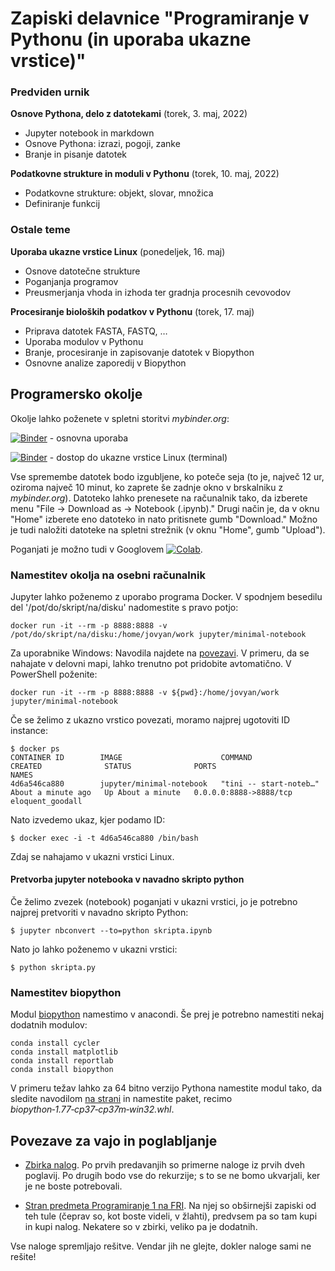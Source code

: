 # Zapiski delavnice "Programiranje v Pythonu (in uporaba ukazne vrstice)"

### Predviden urnik

**Osnove Pythona, delo z datotekami** (torek, 3. maj, 2022)

- Jupyter notebook in markdown
- Osnove Pythona: izrazi, pogoji, zanke
- Branje in pisanje datotek


**Podatkovne strukture in moduli v Pythonu** (torek, 10. maj, 2022)

- Podatkovne strukture: objekt, slovar, množica
- Definiranje funkcij


### Ostale teme

**Uporaba ukazne vrstice Linux** (ponedeljek, 16. maj)

- Osnove datotečne strukture
- Poganjanja programov
- Preusmerjanja vhoda in izhoda ter gradnja procesnih cevovodov


**Procesiranje bioloških podatkov v Pythonu** (torek, 17. maj)

- Priprava datotek FASTA, FASTQ, …
- Uporaba modulov v Pythonu
- Branje, procesiranje in zapisovanje datotek v Biopython
- Osnovne analize zaporedij v Biopython


## Programersko okolje

Okolje lahko poženete v spletni storitvi *mybinder.org*:

[![Binder](https://mybinder.org/badge_logo.svg)](https://mybinder.org/v2/gh/janezd/bio-python-ukazna/master) - osnovna uporaba

[![Binder](https://mybinder.org/badge_logo.svg)](https://mybinder.org/v2/gh/janezd/bio-python-ukazna/master?urlpath=lab) - dostop do ukazne vrstice Linux (terminal)

Vse spremembe datotek bodo izgubljene, ko poteče seja (to je, največ 12 ur, oziroma največ 10 minut, ko zaprete še zadnje okno v brskalniku  z *mybinder.org*). Datoteko lahko prenesete na računalnik tako, da izberete menu "File -> Download as -> Notebook (.ipynb)." Drugi način je, da v oknu "Home" izberete eno datoteko in nato pritisnete gumb "Download." Možno je tudi naložiti datoteke na spletni strežnik (v oknu "Home", gumb "Upload").

Poganjati je možno tudi v Googlovem [![Colab](https://colab.research.google.com/assets/colab-badge.svg)](https://colab.research.google.com/github/janezd/bio-python-ukazna).


### Namestitev okolja na osebni računalnik

Jupyter lahko poženemo z uporabo programa Docker. V spodnjem besedilu del '/pot/do/skript/na/disku' nadomestite s pravo potjo:

    docker run -it --rm -p 8888:8888 -v /pot/do/skript/na/disku:/home/jovyan/work jupyter/minimal-notebook

Za uporabnike Windows: Navodila najdete na [povezavi](https://docs.docker.com/docker-for-windows/). V primeru,
da se nahajate v delovni mapi, lahko trenutno pot pridobite avtomatično. V PowerShell poženite:

    docker run -it --rm -p 8888:8888 -v ${pwd}:/home/jovyan/work jupyter/minimal-notebook

Če se želimo z ukazno vrstico povezati, moramo najprej ugotoviti ID instance:

    $ docker ps
    CONTAINER ID        IMAGE                      COMMAND                  CREATED              STATUS              PORTS                    NAMES
    4d6a546ca880        jupyter/minimal-notebook   "tini -- start-noteb…"   About a minute ago   Up About a minute   0.0.0.0:8888->8888/tcp   eloquent_goodall

Nato izvedemo ukaz, kjer podamo ID:

    $ docker exec -i -t 4d6a546ca880 /bin/bash

Zdaj se nahajamo v ukazni vrstici Linux.


#### Pretvorba jupyter notebooka v navadno skripto python

Če želimo zvezek (notebook) poganjati v ukazni vrstici, jo je potrebno najprej pretvoriti v navadno skripto Python:

    $ jupyter nbconvert --to=python skripta.ipynb

Nato jo lahko poženemo v ukazni vrstici:

    $ python skripta.py


### Namestitev biopython

Modul [biopython](http://biopython.org/wiki/Download) namestimo v anacondi. Še prej je potrebno namestiti nekaj dodatnih modulov:

    conda install cycler
    conda install matplotlib
    conda install reportlab
    conda install biopython

V primeru težav lahko za 64 bitno verzijo Pythona namestite modul tako, da sledite navodilom [na strani](http://www.lfd.uci.edu/%7Egohlke/pythonlibs/) in namestite paket, recimo *biopython‑1.77‑cp37‑cp37m‑win32.whl*.


## Povezave za vajo in poglabljanje

- [Zbirka nalog](https://ucilnica.fri.uni-lj.si/mod/resource/view.php?id=7614). Po prvih predavanjih so primerne naloge iz prvih dveh poglavij. Po drugih bodo vse do rekurzije; s to se ne bomo ukvarjali, ker je ne boste potrebovali.

- [Stran predmeta Programiranje 1 na FRI](https://ucilnica.fri.uni-lj.si/course/view.php?id=166). Na njej so obširnejši zapiski od teh tule (čeprav so, kot boste videli, v žlahti), predvsem pa so tam kupi in kupi nalog. Nekatere so v zbirki, veliko pa je dodatnih.

Vse naloge spremljajo rešitve. Vendar jih ne glejte, dokler naloge sami ne rešite!
